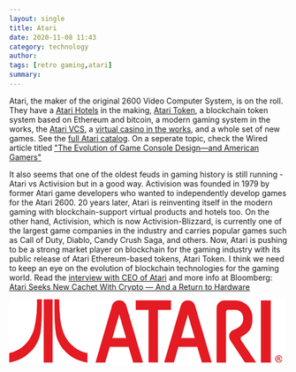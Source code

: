 ```yaml
---
layout: single
title: Atari 
date: 2020-11-08 11:43
category: technology 
author: 
tags: [retro gaming,atari]
summary: 
---
```


Atari, the maker of the original 2600 Video Computer System, is on the roll. They have a [Atari Hotels](https://atarihotels.com/) in the making, [Atari Token](https://www.atarichain.com), a blockchain token system based on Ethereum and bitcoin, a modern gaming system in the works, the [Atari VCS](https://atarivcs.com/), a [virtual casino in the works](https://www.atari.com/atari-casino/), and a whole set of new games. See the [full Atari catalog](https://drive.google.com/file/d/1WtRVWOgDyp3a9taKHU4zqIkjYrt5Db2I/view). On a seperate topic, check the Wired article titled ["The Evolution of Game Console Design—and American Gamers"](https://www.wired.com/story/evolution-of-game-console-design-america/)

It also seems that one of the oldest feuds in gaming history is still running - Atari vs Activision but in a good way. Activision was founded in 1979 by former Atari game developers who wanted to independently develop games for the Atari 2600. 20 years later, Atari is reinventing itself in the modern gaming with blockchain-support virtual products and hotels too. On the other hand, Activision, which is now Activision-Blizzard, is currently one of the largest game companies in the industry and carries popular games such as Call of Duty, Diablo, Candy Crush Saga, and others. Now, Atari is pushing to be a strong market player on blockchain for the gaming industry with its public release of Atari Ethereum-based tokens, Atari Token. I think we need to keep an eye on the evolution of blockchain technologies for the gaming world. Read the [interview with CEO of Atari](https://beincrypto.com/atari-ceo-blockchain-is-what-the-brand-needs/) and more info at Bloomberg: [Atari Seeks New Cachet With Crypto — And a Return to Hardware](https://www.bloomberg.com/news/articles/2020-10-16/atari-seeks-new-cachet-with-crypto-and-a-return-to-hardware?srnd=technology-vp) 

![Atari](/assets/images/retro/atari.png)